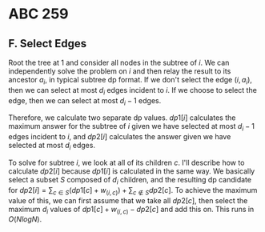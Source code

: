 # ABC 259

## F. Select Edges
Root the tree at $1$ and consider all nodes in the subtree of $i$. We can independently solve the problem on $i$ and then relay the result to its ancestor $a_i$, in typical subtree dp format. If we don't select the edge $(i,a_i)$, then we can select at most $d_i$ edges incident to $i$. If we choose to select the edge, then we can select at most $d_i-1$ edges.

Therefore, we calculate two separate dp values. $dp1[i]$ calculates the maximum answer for the subtree of $i$ given we have selected at most $d_i-1$ edges incident to $i$, and $dp2[i]$ calculates the answer given we have selected at most $d_i$ edges.

To solve for subtree $i$, we look at all of its children $c$. I'll describe how to calculate $dp2[i]$ because $dp1[i]$ is calculated in the same way. We basically select a subset $S$ composed of $d_i$ children, and the resulting dp candidate for $dp2[i]=\sum_{c\in{S}}(dp1[c]+w_{(i,c)})+\sum_{c\not\in{S}}dp2[c]$. To achieve the maximum value of this, we can first assume that we take all $dp2[c]$, then select the maximum $d_i$ values of $dp1[c]+w_{(i,c)}-dp2[c]$ and add this on. This runs in $O(NlogN)$.